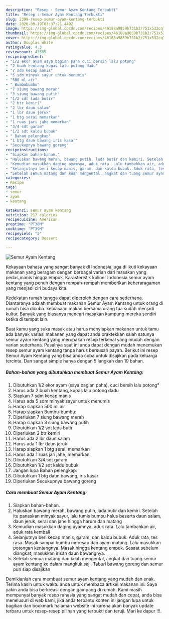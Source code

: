 ```yaml
---
description: "Resep : Semur Ayam Kentang Terbukti"
title: "Resep : Semur Ayam Kentang Terbukti"
slug: 2399-resep-semur-ayam-kentang-terbukti
date: 2020-09-19T03:37:21.449Z
image: https://img-global.cpcdn.com/recipes/46188a9859b731b2/751x532cq70/semur-ayam-kentang-foto-resep-utama.jpg
thumbnail: https://img-global.cpcdn.com/recipes/46188a9859b731b2/751x532cq70/semur-ayam-kentang-foto-resep-utama.jpg
cover: https://img-global.cpcdn.com/recipes/46188a9859b731b2/751x532cq70/semur-ayam-kentang-foto-resep-utama.jpg
author: Douglas White
ratingvalue: 4.3
reviewcount: 43585
recipeingredient:
- "1/2 ekor ayam saya bagian paha cuci bersih lalu potong"
- "2 buah kentang kupas lalu potong dadu"
- "7 sdm kecap manis"
- "5 sdm minyak sayur untuk menumis"
- "500 ml air"
- " Bumbubumbu"
- "7 siung bawang merah"
- "3 siung bawang putih"
- "1/2 sdt lada butir"
- "2 btr kemiri"
- "2 lbr daun salam"
- "1 lbr daun jeruk"
- "1 btg serai memarkan"
- "1 ruas jari jahe memarkan"
- "3/4 sdt garam"
- "1/2 sdt kaldu bubuk"
- " Bahan pelengkap"
- "1 btg daun bawang iris kasar"
- "Secukupnya bawang goreng"
recipeinstructions:
- "Siapkan bahan-bahan."
- "Haluskan bawang merah, bawang putih, lada butir dan kemiri. Setelah itu panaskan minyak sayur, lalu tumis bumbu halus beserta daun salam, daun jeruk, serai dan jahe hingga harum dan matang"
- "Kemudian masukkan daging ayamnya, aduk rata. Lalu tambahkan air, aduk rata kembali"
- "Selanjutnya beri kecap manis, garam, dan kaldu bubuk. Aduk rata, tes rasa. Masak sampai bumbu meresap dan ayam matang. Lalu masukkan potongan kentangnya. Masak hingga kentang empuk. Sesaat sebelum diangkat, masukkan irisan daun bawangnya."
- "Setelah semua matang dan kuah mengental, angkat dan tuang semur ayam kentang ke dalam mangkuk saji. Taburi bawang goreng dan semur pun siap disajikan"
categories:
- Recipe
tags:
- semur
- ayam
- kentang

katakunci: semur ayam kentang 
nutrition: 217 calories
recipecuisine: American
preptime: "PT30M"
cooktime: "PT39M"
recipeyield: "2"
recipecategory: Dessert

---
```



![Semur Ayam Kentang](https://img-global.cpcdn.com/recipes/46188a9859b731b2/751x532cq70/semur-ayam-kentang-foto-resep-utama.jpg)

Kekayaan bahasa yang sangat banyak di Indonesia juga di ikuti kekayaan makanan yang beragam dengan berbagai varian dari masakan yang pedas,manis hingga empuk. Karasteristik kuliner Indonesia semur ayam kentang yang penuh dengan rempah-rempah memberikan keberaragaman yang menjadi ciri budaya kita.


Kedekatan rumah tangga dapat diperoleh dengan cara sederhana. Diantaranya adalah membuat makanan Semur Ayam Kentang untuk orang di rumah bisa dicoba. kebiasaan makan bersama orang tua sudah menjadi kultur, Banyak yang biasanya mencari masakan kampung mereka sendiri ketika di tempat lain.



Buat kamu yang suka masak atau harus menyiapkan makanan untuk tamu ada banyak variasi makanan yang dapat anda praktekkan salah satunya semur ayam kentang yang merupakan resep terkenal yang mudah dengan varian sederhana. Pasalnya saat ini anda dapat dengan mudah menemukan resep semur ayam kentang tanpa harus bersusah payah.
Berikut ini resep Semur Ayam Kentang yang bisa anda coba untuk disajikan pada keluarga tercinta. Dan sangat simple hanya dengan 5 langkah dan 19 bahan.


<!--inarticleads1-->

##### Bahan-bahan yang dibutuhkan membuat Semur Ayam Kentang:

1. Dibutuhkan 1/2 ekor ayam (saya bagian paha), cuci bersih lalu potong²
1. Harus ada 2 buah kentang, kupas lalu potong dadu
1. Siapkan 7 sdm kecap manis
1. Harus ada 5 sdm minyak sayur untuk menumis
1. Harap siapkan 500 ml air
1. Harap siapkan  Bumbu-bumbu:
1. Diperlukan 7 siung bawang merah
1. Harap siapkan 3 siung bawang putih
1. Dibutuhkan 1/2 sdt lada butir
1. Diperlukan 2 btr kemiri
1. Harus ada 2 lbr daun salam
1. Harus ada 1 lbr daun jeruk
1. Harap siapkan 1 btg serai, memarkan
1. Harus ada 1 ruas jari jahe, memarkan
1. Dibutuhkan 3/4 sdt garam
1. Dibutuhkan 1/2 sdt kaldu bubuk
1. Jangan lupa  Bahan pelengkap:
1. Dibutuhkan 1 btg daun bawang, iris kasar
1. Diperlukan Secukupnya bawang goreng




<!--inarticleads2-->

##### Cara membuat  Semur Ayam Kentang:

1. Siapkan bahan-bahan.
1. Haluskan bawang merah, bawang putih, lada butir dan kemiri. Setelah itu panaskan minyak sayur, lalu tumis bumbu halus beserta daun salam, daun jeruk, serai dan jahe hingga harum dan matang
1. Kemudian masukkan daging ayamnya, aduk rata. Lalu tambahkan air, aduk rata kembali
1. Selanjutnya beri kecap manis, garam, dan kaldu bubuk. Aduk rata, tes rasa. Masak sampai bumbu meresap dan ayam matang. Lalu masukkan potongan kentangnya. Masak hingga kentang empuk. Sesaat sebelum diangkat, masukkan irisan daun bawangnya.
1. Setelah semua matang dan kuah mengental, angkat dan tuang semur ayam kentang ke dalam mangkuk saji. Taburi bawang goreng dan semur pun siap disajikan




Demikianlah cara membuat semur ayam kentang yang mudah dan enak. Terima kasih untuk waktu anda untuk membaca artikel makanan ini. Saya yakin anda bisa berkreasi dengan gampang di rumah. Kami masih mempunyai banyak resep rahasia yang sangat mudah dan cepat, anda bisa menelusuri di web kami, jika anda terbantu konten ini jangan lupa untuk bagikan dan bookmark halaman website ini karena akan banyak update terbaru untuk resep-resep pilihan yang terbukti dan teruji. Mari ke dapur !!!. 
